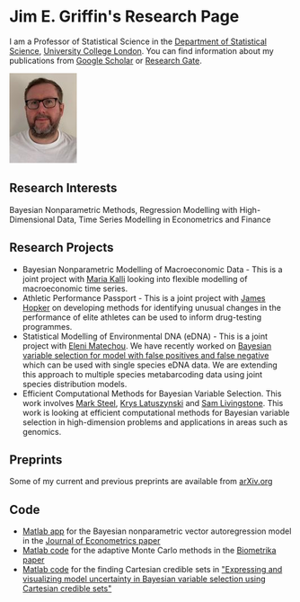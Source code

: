 # Jim E. Griffin's Research Page

I am a Professor of Statistical Science in the [Department of Statistical Science](https://www.ucl.ac.uk/statistics/), [University College London](https://www.ucl.ac.uk). You can find information about my publications from [Google Scholar](https://scholar.google.com/citations?hl=en&user=vPUFsJcAAAAJ) or [Research Gate](https://www.researchgate.net/profile/Jim_Griffin2). 

![Picture](Jim_picture_04_02_19_3.jpg)


## Research Interests
Bayesian Nonparametric Methods, Regression Modelling with High-Dimensional Data, Time Series Modelling in Econometrics and Finance

## Research Projects
- Bayesian Nonparametric Modelling of Macroeconomic Data - This is a joint project with [Maria Kalli](https://www.kent.ac.uk/mathematics-statistics-actuarial-science/people/1102/www.kent.ac.uk/mathematics-statistics-actuarial-science/people/1102/kalli-maria) looking into flexible modelling of macroeconomic time series.
- Athletic Performance Passport - This is a joint project with [James Hopker](https://www.kent.ac.uk/sport-sciences/people/2184/www.kent.ac.uk/sport-sciences/people/2184/hopker-james) on developing methods for identifying unusual changes in the performance of elite athletes can be used to inform drug-testing programmes.
- Statistical Modelling of Environmental DNA (eDNA) - This is a joint project with [Eleni Matechou](https://www.kent.ac.uk/mathematics-statistics-actuarial-science/people/1039/matechou-eleni). We have recently worked on [Bayesian variable selection for model with false positives and false negative](https://rss.onlinelibrary.wiley.com/doi/10.1111/rssc.12390) which can be used with single species eDNA data. We are extending this approach to multiple species metabarcoding data using joint species distribution models.
- Efficient Computational Methods for Bayesian Variable Selection. This work involves [Mark Steel](https://warwick.ac.uk/fac/sci/statistics/staff/academic-research/steel/), [Krys Latuszynski](https://warwick.ac.uk/fac/sci/statistics/staff/academic-research/latuszynski/) and [Sam Livingstone](https://www.ucl.ac.uk/statistics/department-information/staff/dr-samuel-livingstone). This work is looking at efficient computational methods for Bayesian variable selection in high-dimension problems and applications in areas such as genomics.

## Preprints
Some of my current and previous preprints are available from [arXiv.org](https://arxiv.org/search/?searchtype=author&query=Griffin%2C+J+E)

## Code
- [Matlab app](BNP-VARTool.mlappinstall) for the Bayesian nonparametric vector autoregression model in the [Journal of Econometrics paper](https://www.sciencedirect.com/science/article/pii/S0304407617302415)
- [Matlab code](Version3.0.zip) for the adaptive Monte Carlo methods in the [Biometrika paper](https://academic.oup.com/biomet/advance-article/doi/10.1093/biomet/asaa055/5918057)
- [Matlab code](CCS_Matlab.zip) for the finding Cartesian credible sets in ["Expressing and visualizing model uncertainty in Bayesian variable selection using Cartesian credible sets"](https://arxiv.org/abs/2402.12323)






